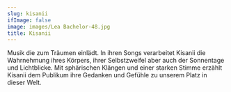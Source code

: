 ```yaml
---
slug: kisanii
ifImage: false
image: images/Lea Bachelor-48.jpg
title: Kisanii
---
```


Musik die zum Träumen einlädt. In ihren Songs verarbeitet Kisanii die Wahrnehmung ihres Körpers, ihrer Selbstzweifel aber auch der Sonnentage und Lichtblicke. Mit sphärischen Klängen und einer starken Stimme erzählt Kisanii dem Publikum ihre Gedanken und Gefühle zu unserem Platz in dieser Welt.
